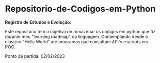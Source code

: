# Repositorio-de-Codigos-em-Python

**Registro de Estudos e Evolução.**

Este repositório tem o objetivo de armazenar os códigos em python que fiz durante meu "learning roadmap" da linguagem. 
Contemplando desde o clássico "Hello World" até programas que consultam API's e scripts em POO.

Ponto de partida: 02/02/2023
